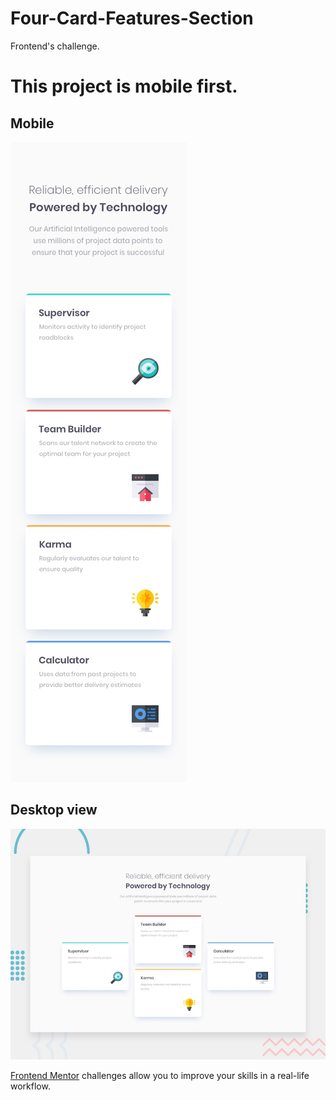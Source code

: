 # Four-Card-Features-Section

Frontend's challenge.

# This project is mobile first.

## Mobile

![Design preview for the Four card feature section coding challenge](./design/mobile-design.jpg)

## Desktop view

![Design preview for the Four card feature section coding challenge](./design/desktop-preview.jpg)

[Frontend Mentor](https://www.frontendmentor.io) challenges allow you to improve your skills in a real-life workflow.
